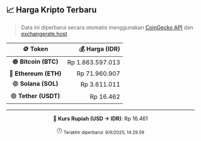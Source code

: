 

<!-- HARGA_KRIPTO -->
## 📈 Harga Kripto Terbaru

> Data ini diperbarui secara otomatis menggunakan [CoinGecko API](https://www.coingecko.com/) dan [exchangerate.host](https://exchangerate.host/)

<div align="center">

| 🪙 Token | 💰 Harga (IDR) |
|:------:|---------------:|
| 🟠 **Bitcoin (BTC)**   | Rp 1.863.597.013 |
| 🔵 **Ethereum (ETH)**  | Rp 71.960.907 |
| 🟣 **Solana (SOL)**    | Rp 3.611.011 |
| 🟢 **Tether (USDT)**   | Rp 16.462 |

---

💱 **Kurs Rupiah (USD → IDR)**: Rp 16.461

🕒 <sub>Terakhir diperbarui: 9/9/2025, 14.29.59</sub>

</div>
<!-- /HARGA_KRIPTO -->